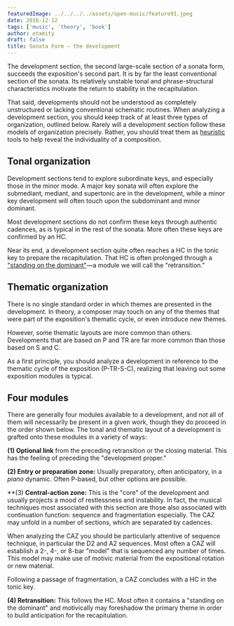 ```yaml
---
featuredImage: ../../../../assets/open-music/feature91.jpeg
date: 2016-12-12
tags: ['music', 'theory', 'book']
author: etamity
draft: false
title: Sonata Form – the development
---
```


The development section, the second large-scale section of a sonata form, succeeds the exposition's second part. It is by far the least conventional section of the sonata. Its relatively unstable tonal and phrase-structural characteristics motivate the return to stability in the recapitulation.

That said, developments should not be understood as completely unstructured or lacking conventional schematic routines. When analyzing a development section, you should keep track of at least three types of organization, outlined below. Rarely will a development section follow these models of organization precisely. Rather, you should treat them as [heuristic](https://en.wikipedia.org/wiki/Heuristic) tools to help reveal the individuality of a composition.

## Tonal organization

Development sections tend to explore subordinate keys, and especially those in the minor mode. A major key sonata will often explore the submediant, mediant, and supertonic are in the development, while a minor key development will often touch upon the subdominant and minor dominant.

Most development sections do not confirm these keys through authentic cadences, as is typical in the rest of the sonata. More often these keys are confirmed by an HC.

Near its end, a development section quite often reaches a HC in the tonic key to prepare the recapitulation. That HC is often prolonged through a ["standing on the dominant"](../externalExpansions/)—a module we will call the "retransition."

## Thematic organization

There is no single standard order in which themes are presented in the development. In theory, a composer may touch on any of the themes that were part of the exposition's thematic cycle, or even introduce new themes.

However, some thematic layouts are more common than others. Developments that are based on P and TR are far more common than those based on S and C. 

As a first principle, you should analyze a development in reference to the thematic cycle of the exposition (P-TR-S-C), realizing that leaving out some exposition modules is typical.

## Four modules

There are generally four modules available to a development, and not all of them will necessarily be present in a given work, though they do proceed in the order shown below. The tonal and thematic layout of a development is grafted onto these modules in a variety of ways:

**(1) Optional link** from the preceding retransition or the closing material. This has the feeling of preceding the "development proper."

**(2) Entry or preparation zone:** Usually preparatory, often anticipatory, in a *piano* dynamic. Often P-based, but other options are possible.

**(3) **Central-action zone:** This is the "core" of the development and usually projects a mood of restlessness and instability. In fact, the musical techniques most associated with this section are those also associated with continuation function: sequence and fragmentation especially. The CAZ may unfold in a number of  sections, which are separated by cadences.

When analyzing the CAZ you should be particularly attentive of sequence technique, in particular the D2 and A2 sequences. Most often a CAZ will establish a 2-, 4-, or 8-bar "model" that is sequenced any number of times. This model may make use of motivic material from the expositional rotation or new material.

Following a passage of fragmentation, a CAZ concludes with a HC in the tonic key.

**(4)  Retransition:** This follows the HC. Most often it contains a "standing on the dominant" and motivically may foreshadow the primary theme in order to build anticipation for the recapitulation.

